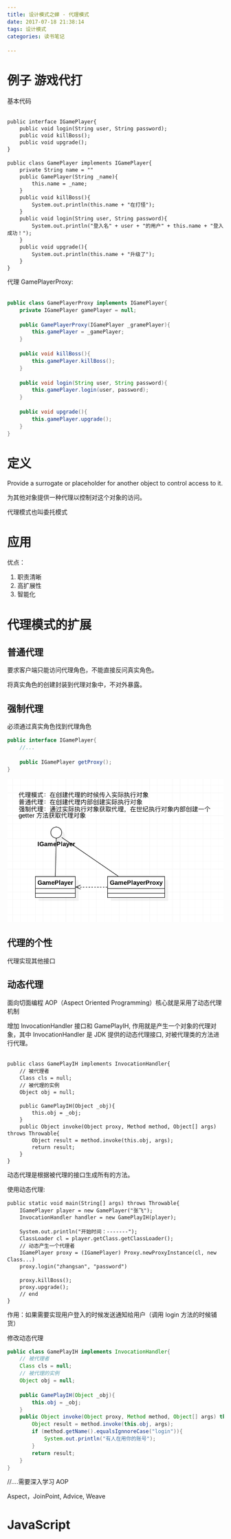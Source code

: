 ```yaml
---
title: 设计模式之蝉 - 代理模式
date: 2017-07-18 21:38:14
tags: 设计模式
categories: 读书笔记

---
```


# 例子 游戏代打

基本代码

```

public interface IGamePlayer{
    public void login(String user, String password);
    public void killBoss();
    public void upgrade();    
}

public class GamePlayer implements IGamePlayer{
    private String name = ""
    public GamePlayer(String _name){
        this.name = _name;
    }
    public void killBoss(){
        System.out.println(this.name + "在打怪");
    }
    public void login(String user, String password){
        System.out.println("登入名" + user + "的用户" + this.name + "登入成功！");
    }
    public void upgrade(){
        System.out.println(this.name + "升级了");
    }
}

```

<!--more-->


代理 GamePlayerProxy:

```java

public class GamePlayerProxy implements IGamePlayer{
    private IGamePlayer gamePlayer = null;

    public GamePlayerProxy(IGamePlayer _gramePlayer){
        this.gamePlayer = _gamePlayer;
    }

    public void killBoss(){
        this.gamePlayer.killBoss();
    }

    public void login(String user, String password){
        this.gamePlayer.login(user, password);
    }

    public void upgrade(){
        this.gamePlayer.upgrade();
    }
}

```


# 定义

Provide a surrogate or placeholder for another object to control access to it.

为其他对象提供一种代理以控制对这个对象的访问。

代理模式也叫委托模式

# 应用

优点：

1. 职责清晰
2. 高扩展性
3. 智能化

# 代理模式的扩展

## 普通代理

要求客户端只能访问代理角色，不能直接反问真实角色。

将真实角色的创建封装到代理对象中，不对外暴露。

## 强制代理

必须通过真实角色找到代理角色

```java
public interface IGamePlayer{
    //...

    public IGamePlayer getProxy();
}
```

![proxy](https://raw.githubusercontent.com/fangmd/markdownphoto/master/src/design-uml/design_uml_proxy.png)

## 代理的个性

代理实现其他接口

## 动态代理

面向切面编程 AOP（Aspect Oriented Programming）核心就是采用了动态代理机制

增加 InvocationHandler 接口和 GamePlayIH, 作用就是产生一个对象的代理对象，其中 InvocationHandler 是 JDK 提供的动态代理接口, 对被代理类的方法进行代理。

```

public class GamePlayIH implements InvocationHandler{
    // 被代理者
    Class cls = null;
    // 被代理的实例
    Object obj = null;

    public GamePlayIH(Object _obj){
        this.obj = _obj;
    }
    public Object invoke(Object proxy, Method method, Object[] args) throws Throwable{
        Object result = method.invoke(this.obj, args);
        return result;
    }
}
```

动态代理是根据被代理的接口生成所有的方法。

使用动态代理:

```
public static void main(String[] args) throws Throwable{
    IGamePlayer player = new GamePlayer("张飞");
    InvocationHandler handler = new GamePlayIH(player);

    System.out.println("开始时间：-------");
    ClassLoader cl = player.getClass.getClassLoader();
    // 动态产生一个代理者
    IGamePlayer proxy = (IGamePlayer) Proxy.newProxyInstance(cl, new Class...)
    proxy.login("zhangsan", "password")

    proxy.killBoss();
    proxy.upgrade();
    // end
}
```

作用：如果需要实现用户登入的时候发送通知给用户（调用 login 方法的时候铺货）

修改动态代理

```java
public class GamePlayIH implements InvocationHandler{
    // 被代理者
    Class cls = null;
    // 被代理的实例
    Object obj = null;

    public GamePlayIH(Object _obj){
        this.obj = _obj;
    }
    public Object invoke(Object proxy, Method method, Object[] args) throws Throwable{
        Object result = method.invoke(this.obj, args);
        if (method.getName().equalsIgnnoreCase("login")){
            System.out.println("有人在用你的账号");
        }
        return result;
    }
}
```

//....需要深入学习 AOP

Aspect，JoinPoint, Advice, Weave


# JavaScript




















